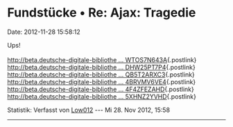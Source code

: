 Fundstücke • Re: Ajax: Tragedie
===============================

Date: 2012-11-28 15:58:12

Ups!\
\
[http://beta.deutsche-digitale-bibliothe \...
WTOS7N643A](http://beta.deutsche-digitale-bibliothek.de/item/OI7BIGOETFIGNOWQ5KXXM3WTOS7N643A){.postlink}\
[http://beta.deutsche-digitale-bibliothe \...
DHW25PT7P4](http://beta.deutsche-digitale-bibliothek.de/item/KCD4YHE2GVLY4LDGLAG4FADHW25PT7P4){.postlink}\
[http://beta.deutsche-digitale-bibliothe \...
QB5T2ARXC3](http://beta.deutsche-digitale-bibliothek.de/item/ADHZ4LFF77HMBLAA465EBLQB5T2ARXC3){.postlink}\
[http://beta.deutsche-digitale-bibliothe \...
4BRVMV6VE4](http://beta.deutsche-digitale-bibliothek.de/item/5P63E3O6XAV7UUYSIB3S3C4BRVMV6VE4){.postlink}\
[http://beta.deutsche-digitale-bibliothe \...
4F4ZFEZAHD](http://beta.deutsche-digitale-bibliothek.de/item/OEZITKYKGGQ5C5CBS44UPO4F4ZFEZAHD){.postlink}\
[http://beta.deutsche-digitale-bibliothe \...
5XHNZ2YVHD](http://beta.deutsche-digitale-bibliothek.de/item/26D233VB7FMTCFDTH3F6BY5XHNZ2YVHD){.postlink}

Statistik: Verfasst von
[Low012](http://ddb-forum.de/memberlist.php?mode=viewprofile&u=102) ---
Mi 28. Nov 2012, 15:58

------------------------------------------------------------------------
